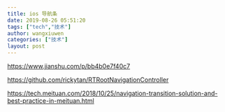 ```yaml
---
title: ios 导航条
date: 2019-08-26 05:51:20
tags: ["tech","技术"]
author: wangxiuwen
categories: ["技术"]
layout: post
---
```


https://www.jianshu.com/p/bb4b0e7f40c7

https://github.com/rickytan/RTRootNavigationController


https://tech.meituan.com/2018/10/25/navigation-transition-solution-and-best-practice-in-meituan.html